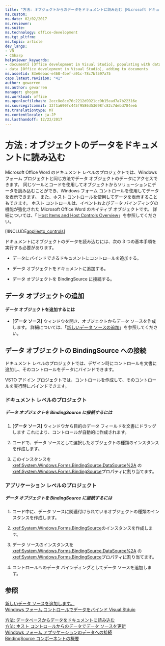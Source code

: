 ```yaml
---
title: "方法: オブジェクトからのデータをドキュメントに読み込む |Microsoft ドキュメント"
ms.custom: 
ms.date: 02/02/2017
ms.reviewer: 
ms.suite: 
ms.technology: office-development
ms.tgt_pltfrm: 
ms.topic: article
dev_langs:
- VB
- CSharp
helpviewer_keywords:
- documents [Office development in Visual Studio], populating with data
- data [Office development in Visual Studio], adding to documents
ms.assetid: 83e6ebac-e468-4bef-a91c-78c7bf597a75
caps.latest.revision: "41"
author: gewarren
ms.author: gewarren
manager: ghogen
ms.workload: office
ms.openlocfilehash: 2ecc8e8ce76c2212d9921cc9b15ead7a7b22316e
ms.sourcegitcommit: 32f1a690fc445f9586d53698fc82c7debd784eeb
ms.translationtype: MT
ms.contentlocale: ja-JP
ms.lasthandoff: 12/22/2017
---
```

# <a name="how-to-populate-documents-with-data-from-objects"></a>方法 : オブジェクトのデータをドキュメントに読み込む
  Microsoft Office Word のドキュメント レベルのプロジェクトでは、Windows フォーム プロジェクトと同じ方法でデータ オブジェクトのデータにアクセスできます。 同じツールとコードを使用してオブジェクトからソリューションにデータを読み込むことができ、Windows フォーム コントロールを使用してデータを表示できます。 また、ホスト コントロールを使用してデータを表示することもできます。 ホスト コントロールは、イベントおよびデータ バインディングの機能が強化された Microsoft Office Word のネイティブ オブジェクトです。 詳細については、「 [Host Items and Host Controls Overview](../vsto/host-items-and-host-controls-overview.md)」を参照してください。  
  
 [!INCLUDE[appliesto_controls](../vsto/includes/appliesto-controls-md.md)]  
  
 ドキュメントにオブジェクトのデータを読み込むには、次の 3 つの基本手順を実行する必要があります。  
  
-   データにバインドできるドキュメントにコントロールを追加する。  
  
-   データ オブジェクトをドキュメントに追加する。  
  
-   データ オブジェクトを BindingSource に接続する。   
  
## <a name="adding-a-data-object"></a>データ オブジェクトの追加  
  
#### <a name="to-add-a-data-object"></a>データ オブジェクトを追加するには  
  
-   **[データ ソース]** ウィンドウを開き、オブジェクトからデータ ソースを作成します。 詳細については、「[新しいデータ ソースの追加](/visualstudio/data-tools/add-new-data-sources)」を参照してください。  
  
## <a name="connecting-the-data-object-to-the-bindingsource"></a>データ オブジェクトの BindingSource への接続  
 ドキュメント レベルのプロジェクトでは、デザイン時にコントロールを文書に追加し、そのコントロールをデータにバインドできます。  
  
 VSTO アドイン プロジェクトでは、コントロールを作成して、そのコントロールを実行時にバインドできます。  
  
### <a name="document-level-projects"></a>ドキュメント レベルのプロジェクト  
  
##### <a name="to-connect-the-data-object-to-the-bindingsource"></a>データ オブジェクトを BindingSource に接続するには  
  
1.  **[データ ソース]** ウィンドウから目的のデータ フィールドを文書にドラッグします これにより、コントロールが自動的に作成されます。  
  
2.  コードで、データ ソースとして選択したオブジェクトの種類のインスタンスを作成します。  
  
3.  このインスタンスを <xref:System.Windows.Forms.BindingSource.DataSource%2A> の <xref:System.Windows.Forms.BindingSource>プロパティに割り当てます。  
  
### <a name="application-level-projects"></a>アプリケーション レベルのプロジェクト  
  
##### <a name="to-connect-the-data-object-to-the-bindingsource"></a>データ オブジェクトを BindingSource に接続するには  
  
1.  コード中に、データ ソースに関連付けられているオブジェクトの種類のインスタンスを作成します。  
  
2.  <xref:System.Windows.Forms.BindingSource>のインスタンスを作成します。  
  
3.  データ ソースのインスタンスを <xref:System.Windows.Forms.BindingSource.DataSource%2A> の <xref:System.Windows.Forms.BindingSource>プロパティに割り当てます。  
  
4.  コントロールへのデータ バインディングとしてデータ ソースを追加します。  
  
## <a name="see-also"></a>参照  
 
 [新しいデータ ソースを追加します。](/visualstudio/data-tools/add-new-data-sources)   
 [Windows フォーム コントロールでデータをバインド Visual Stduio](/visualstudio/data-tools/bind-windows-forms-controls-to-data-in-visual-studio)
 
 [方法: データベースからデータをドキュメントに読み込む](../vsto/how-to-populate-documents-with-data-from-a-database.md)   
 [方法: ホスト コントロールからのデータでデータ ソースを更新](../vsto/how-to-update-a-data-source-with-data-from-a-host-control.md)   
 [Windows フォーム アプリケーションのデータへの接続](/visualstudio/data-tools/connecting-to-data-in-windows-forms-applications)   
 [BindingSource コンポーネントの概要](/dotnet/framework/winforms/controls/bindingsource-component-overview)  
  
  